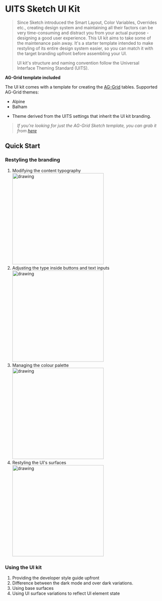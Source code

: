 # UITS Sketch UI Kit

> Since Sketch introduced the Smart Layout, Color Variables, Overrides etc., creating design system and maintaining all their factors can be very time-consuming and distract you from your actual purpose - designing a good user experience. This UI kit aims to take some of the maintenance pain away. It's a starter template intended to make restyling of its entire design system easier, so you can match it with the target branding upfront before assembling your UI. 
>
> UI kit's structure and naming convention follow the Universal Interface Theming Standard (UITS).

__AG-Grid template included__

The UI kit comes with a template for creating the [AG-Grid](https://www.ag-grid.com/) tables. Supported AG-Grid themes:
- Alpine
- Balham
+ Theme derived from the UITS settings that inherit the UI kit branding.

> _If you're looking for just the AG-Grid Sketch template, you can grab it from [here](#)_

## Quick Start

### Restyling the branding

1. Modifying the content typography<br>
    [<img src="https://palmaka.design/sketch-uits-db/styling_content_type@2x.jpg" alt="drawing" width="300"/>](#)
2. Adjusting the type inside buttons and text inputs<br>
    [<img src="https://palmaka.design/sketch-uits-db/styling_ui_type@2x.jpg" alt="drawing" width="300"/>](#)
3. Managing the colour palette<br>
    [<img src="https://palmaka.design/sketch-uits-db/styling_ui_surfaces@2x.jpg" alt="drawing" width="300"/>](#)
4. Restyling the UI's surfaces<br>
    [<img src="https://palmaka.design/sketch-uits-db/styling_color_palette@2x.jpg" alt="drawing" width="300"/>](#)

### Using the UI kit

1. Providing the developer style guide upfront
2. Difference between the dark mode and over dark variations.
3. Using base surfaces
4. Using UI surface variations to reflect UI element state
